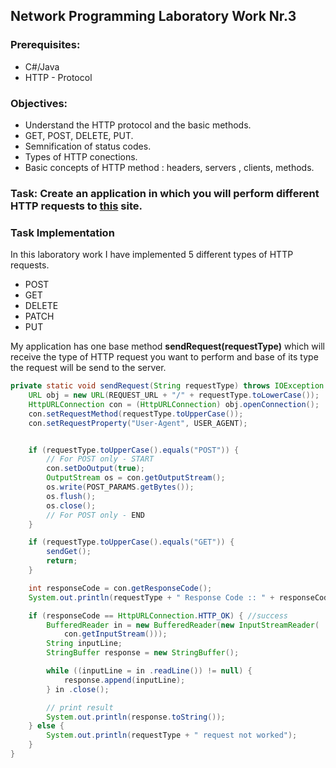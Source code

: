 ## Network Programming Laboratory Work Nr.3

### Prerequisites:

-   C#/Java
-   HTTP - Protocol

### Objectives:

-   Understand the HTTP protocol and the basic methods.
-   GET, POST, DELETE, PUT.
-   Semnification of status codes.
-   Types of HTTP conections.
-   Basic concepts of HTTP method : headers, servers , clients, methods.

### Task: Create an application in which you will perform different HTTP requests to [this](https://httpbin.org/) site.


### Task Implementation

In this laboratory work I have implemented 5 different types of HTTP requests.
- POST
- GET
- DELETE
- PATCH
- PUT

My application has one base method **sendRequest(requestType)** which will receive the type of HTTP request you want to perform and base of its type the request will be send to the server.

```java
private static void sendRequest(String requestType) throws IOException {
    URL obj = new URL(REQUEST_URL + "/" + requestType.toLowerCase());
    HttpURLConnection con = (HttpURLConnection) obj.openConnection();
    con.setRequestMethod(requestType.toUpperCase());
    con.setRequestProperty("User-Agent", USER_AGENT);


    if (requestType.toUpperCase().equals("POST")) {
        // For POST only - START
        con.setDoOutput(true);
        OutputStream os = con.getOutputStream();
        os.write(POST_PARAMS.getBytes());
        os.flush();
        os.close();
        // For POST only - END
    }

    if (requestType.toUpperCase().equals("GET")) {
        sendGet();
        return;
    }

    int responseCode = con.getResponseCode();
    System.out.println(requestType + " Response Code :: " + responseCode);

    if (responseCode == HttpURLConnection.HTTP_OK) { //success
        BufferedReader in = new BufferedReader(new InputStreamReader(
            con.getInputStream()));
        String inputLine;
        StringBuffer response = new StringBuffer();

        while ((inputLine = in .readLine()) != null) {
            response.append(inputLine);
        } in .close();

        // print result
        System.out.println(response.toString());
    } else {
        System.out.println(requestType + " request not worked");
    }
}
```

